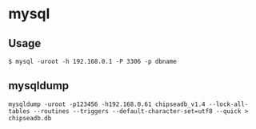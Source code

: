 # mysql

## Usage

    $ mysql -uroot -h 192.168.0.1 -P 3306 -p dbname

## mysqldump

    mysqldump -uroot -p123456 -h192.168.0.61 chipseadb_v1.4 --lock-all-tables --routines --triggers --default-character-set=utf8 --quick > chipseadb.db
